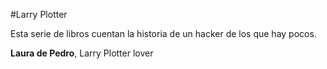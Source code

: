 #Larry Plotter

Esta serie de libros cuentan la historia de un hacker de los que hay 
pocos.

**Laura de Pedro**, Larry Plotter lover
